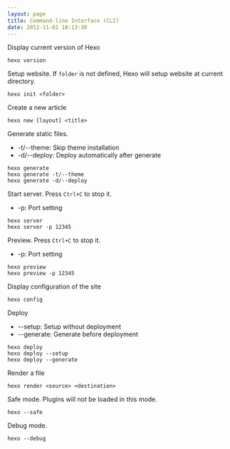 ```yaml
---
layout: page
title: Command-line Interface (CLI)
date: 2012-11-01 18:13:30
---
```


Display current version of Hexo

	hexo version

Setup website. If `folder` is not defined, Hexo will setup website at current directory.

	hexo init <folder>

Create a new article

	hexo new [layout] <title>

Generate static files.

- -t/--theme: Skip theme installation
- -d/--deploy: Deploy automatically after generate

```
hexo generate
hexo generate -t/--theme
hexo generate -d/--deploy
```

Start server. Press `Ctrl+C` to stop it.

- -p: Port setting

```
hexo server
hexo server -p 12345
```
	
Preview. Press `Ctrl+C` to stop it.

- -p: Port setting

```
hexo preview
hexo preview -p 12345
```

Display configuration of the site

	hexo config

Deploy

- --setup: Setup without deployment
- --generate: Generate before deployment

```
hexo deploy
hexo deploy --setup
hexo deploy --generate
```

Render a file

	hexo render <source> <destination>

Safe mode. Plugins will not be loaded in this mode.

	hexo --safe

Debug mode.

	hexo --debug